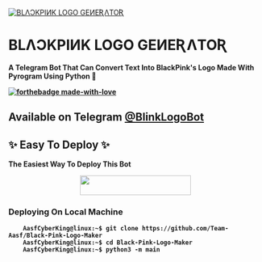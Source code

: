 [![BLΛƆKPIИK LOGO GEИEƦΛTOƦ](https://graph.org/file/f43072150309c358c73a4.jpg "BlueMoon")](https://github.com/sylviorus/bluemoonvampire "BlueMoon")

# BLΛƆKPIИK LOGO GEИEƦΛTOƦ
<b>A Telegram Bot That Can Convert Text Into BlackPink's Logo Made With Pyrogram Using Python 💜<b/>

[![forthebadge made-with-love](http://ForTheBadge.com/images/badges/built-with-love.svg)](https://telegram.me/AASF_CYBERKING)

## Available on Telegram [@BlinkLogoBot](https://t.me/BlinkLogoBot)
## ✨ Easy To Deploy ✨
The Easiest Way To Deploy This Bot

<p align="center"><a href="https://heroku.com/deploy?template=https://github.com/Team-Aasf/Black-Pink-Logo-Maker"> <img src="https://img.shields.io/badge/Deploy%20To%20Heroku-black?style=for-the-badge&logo=heroku" width="220" height="38.45"/></a></p>

### Deploying On Local Machine
```
    AasfCyberKing@linux:~$ git clone https://github.com/Team-Aasf/Black-Pink-Logo-Maker
    AasfCyberKing@linux:~$ cd Black-Pink-Logo-Maker
    AasfCyberKing@linux:~$ python3 -m main
```
